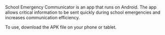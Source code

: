 School Emergency Communicator is an app that runs on Android. 
The app allows critical information to be sent quickly during school emergencies and increases communication efficiency.

To use, download the APK file on your phone or tablet.
